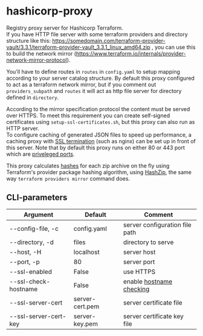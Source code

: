 hashicorp-proxy
=========
Registry proxy server for Hashicorp Terraform.\
If you have HTTP file server with some terraform providers and directory structure like this: https://somedomain.com/terraform-provider-vault/3.3.1/terraform-provider-vault_3.3.1_linux_amd64.zip
, you can use this to build the network mirror (https://www.terraform.io/internals/provider-network-mirror-protocol).

You'll have to define routes in `routes` in `config.yaml` to setup mapping according to your server catalog structure.
By default this proxy configured to act as a terraform network mirror, but if you comment out `providers_subpath` and `routes` it will act as http file server for directory defined in `directory`.

According to the mirror specification protocol the content must be served over HTTPS. To meet this requirement you can create self-signed certificates using `setup-ssl-certificates.sh`, but this proxy can also run as HTTP server.\
To configure caching of generated JSON files to speed up performance, a caching proxy with [SSL termination](https://www.f5.com/services/resources/glossary/ssl-termination) (such as nginx) can be set up in front of this server.
Note that by default this proxy runs on either 80 or 443 port which are [priveleged ports](https://www.w3.org/Daemon/User/Installation/PrivilegedPorts.html).

This proxy calculates [hashes](https://www.terraform.io/internals/provider-network-mirror-protocol#hashes) for each zip archive on the fly using Terraform's provider package hashing algorithm, using [HashZip](https://pkg.go.dev/golang.org/x/mod/sumdb/dirhash#HashZip), the same way `terraform providers mirror` command does.

CLI-parameters
----------------
| Argument | Default | Comment |
| ------ | ------- | ------- |
| --config-file, -c | config.yaml | server configuration file path |
| --directory, -d | files | directory to serve |
| --host, -H | localhost | server host |
| --port, -p | 80 | server port |
| --ssl-enabled | False | use HTTPS |
| --ssl-check-hostname | False | enable [hostname checking](https://docs.python.org/3/library/ssl.html#ssl.SSLContext.check_hostname) |    
| --ssl-server-cert | server-cert.pem | server certificate file |
| --ssl-server-cert-key | server-key.pem | server certificate key file |
